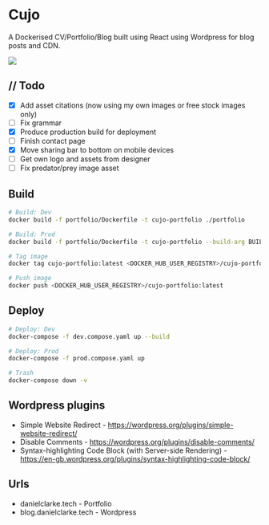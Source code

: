 # Cujo

A Dockerised CV/Portfolio/Blog built using React using Wordpress for blog posts and CDN.

![](./portfolio/src/assets/p2.gif)

## // Todo

- [x] Add asset citations (now using my own images or free stock images only)
- [ ] Fix grammar
- [x] Produce production build for deployment
- [ ] Finish contact page
- [x] Move sharing bar to bottom on mobile devices
- [ ] Get own logo and assets from designer
- [ ] Fix predator/prey image asset

## Build

```bash
# Build: Dev
docker build -f portfolio/Dockerfile -t cujo-portfolio ./portfolio

# Build: Prod
docker build -f portfolio/Dockerfile -t cujo-portfolio --build-arg BUILD_MODE=":prod" ./portfolio

# Tag image
docker tag cujo-portfolio:latest <DOCKER_HUB_USER_REGISTRY>/cujo-portfolio:latest

# Push image
docker push <DOCKER_HUB_USER_REGISTRY>/cujo-portfolio:latest
```

## Deploy

```bash
# Deploy: Dev
docker-compose -f dev.compose.yaml up --build

# Deploy: Prod
docker-compose -f prod.compose.yaml up

# Trash
docker-compose down -v
```

## Wordpress plugins

- Simple Website Redirect - https://wordpress.org/plugins/simple-website-redirect/
- Disable Comments - https://wordpress.org/plugins/disable-comments/
- Syntax-highlighting Code Block (with Server-side Rendering) - https://en-gb.wordpress.org/plugins/syntax-highlighting-code-block/

## Urls

- danielclarke.tech - Portfolio
- blog.danielclarke.tech - Wordpress
